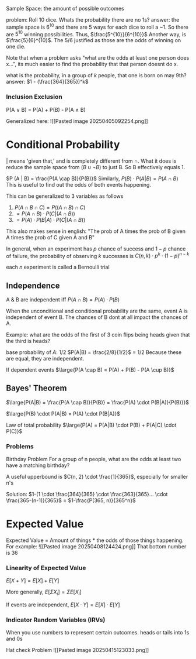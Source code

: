 
Sample Space: the amount of possible outcomes

problem: Roll 10 dice. Whats the probability there are no 1s?
answer: the sample space is $6^{10}$ and there are 5 ways for each dice to roll a ~1. So there are $5^{10}$ winning possibilities. Thus, $\frac{5^{10}}{6^{10}}$
Another way, is $\frac{5}{6}^{10}$. The 5/6 justified as those are the odds of winning on one die.

Note that when a problem asks "what are the odds at least one person does x...", its much easier to find the probability that that person doesnt do x.

what is the probability, in a group of $k$ people, that one is born on may 9th? 
answer: $1 - (\frac{364}{365})^k$

### Inclusion Exclusion

P(A $\lor$ B) = P(A) + P(B) - P(A $\land$ B)

Generalized here:
![[Pasted image 20250405092254.png]]
# Conditional Probability
| means 'given that,' and is completely different from $\cap$. What it does is reduce the sample space from $(B \cup \lnot B)$ to just B. So B effectively equals 1.

$P (A | B) = \frac{P(A \cap B)}{P(B)}$
Similarly,
$P(B) \cdot P(A|B) = P(A \cap B)$
This is useful to find out the odds of both events happening.

This can be generalized to 3 variables as follows
1. $P(A \cap B \cap C) = P((A \cap B) \cap C)$
2. $= P(A \cap B) \cdot P(C | (A \cap B))$
 3. $= P(A) \cdot P(B|A) \cdot P(C | (A \cap B))$

This also makes sense in english: "The prob of A times the prob of B given A times the prob of C given A and B"

In general, when an experiment has $p$ chance of success and $1-p$ chance of failure, the probability of observing $k$ successes is $C(n,k) \cdot p^k \cdot (1-p)^{n-k}$

each $n$ experiment is called a Bernoulli trial

## Independence
A & B are independent iff $P(A \cap B) = P(A) \cdot P(B)$

When the unconditional and conditional probability are the same, event A is independent of event B. The chances of B dont at all impact the chances of A.

Example: what are the odds of the first of 3 coin flips being heads given that the third is heads?

base probability of $A$: 1/2
$P(A|B) = \frac{2/8}{1/2}$ = 1/2
Because these are equal, they are independent.


If dependent events
$\large{P(A \cap B) = P(A) + P(B) - P(A \cup B)}$

## Bayes' Theorem

$\large{P(A|B) = \frac{P(A \cap B)}{P(B)} = \frac{P(A) \cdot P(B|A)}{P(B)}}$

$\large{P(B) \cdot P(A|B) = P(A) \cdot P(B|A)}$

Law of total probability
$\large{P(A) = P(A|B) \cdot P(B) + P(A|C) \cdot P(C)}$


### Problems

Birthday Problem
For a group of n people, what are the odds at least two have a matching birthday?

A useful upperbound is $C(n, 2) \cdot \frac{1}{365}$, especially for smaller n's

Solution: $1-(1 \cdot \frac{364}{365} \cdot \frac{363}{365}... \cdot \frac{365-(n-1)}{365}$ =   $1-\frac{P(365, n)}{365^n}$


# Expected Value
Expected Value = Amount of things * the odds of those things happening.
For example:
![[Pasted image 20250408124424.png]]
That bottom number is 36

### Linearity of Expected Value
$E[X + Y] = E[X] + E[Y]$

More generally,
$E[\Sigma X_i] = \Sigma E[X_i]$

If events are independent,
$E[X \cdot Y] = E[X] \cdot E[Y]$

### Indicator Random Variables (IRVs)
When you use numbers to represent certain outcomes.
heads or tails into 1s and 0s

Hat check Problem
![[Pasted image 20250415123033.png]]

